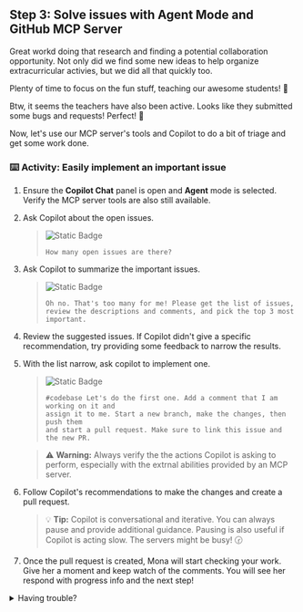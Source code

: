 ## Step 3: Solve issues with Agent Mode and GitHub MCP Server

Great workd doing that research and finding a potential collaboration opportunity.
Not only did we find some new ideas to help organize extracurricular activies, but we did all that quickly too.

Plenty of time to focus on the fun stuff, teaching our awesome students! 🌱

Btw, it seems the teachers have also been active.
Looks like they submitted some bugs and requests! Perfect! 🚀

Now, let's use our MCP server's tools and Copilot to do a bit of triage and get some work done.

### :keyboard: Activity: Easily implement an important issue

1. Ensure the **Copilot Chat** panel is open and **Agent** mode is selected. Verify the MCP server tools are also still available.

2. Ask Copilot about the open issues.

   > ![Static Badge](https://img.shields.io/badge/-Prompt-text?style=social&logo=github%20copilot)
   >
   > ```prompt
   > How many open issues are there?
   > ```

3. Ask Copilot to summarize the important issues.

   > ![Static Badge](https://img.shields.io/badge/-Prompt-text?style=social&logo=github%20copilot)
   >
   > ```prompt
   > Oh no. That's too many for me! Please get the list of issues,
   > review the descriptions and comments, and pick the top 3 most important.
   > ```

2. Review the suggested issues. If Copilot didn't give a specific recommendation, try providing some feedback to narrow the results.
3. With the list narrow, ask copilot to implement one.

   > ![Static Badge](https://img.shields.io/badge/-Prompt-text?style=social&logo=github%20copilot)
   >
   > ```prompt
   > #codebase Let's do the first one. Add a comment that I am working on it and
   > assign it to me. Start a new branch, make the changes, then push them
   > and start a pull request. Make sure to link this issue and the new PR.
   > ```

   > ⚠️ **Warning:** Always verify the the actions Copilot is asking to perform, especially with the extrnal abilities provided by an MCP server.

4. Follow Copilot's recommendations to make the changes and create a pull request.

   > 💡 **Tip:** Copilot is conversational and iterative. You can always pause and provide additional guidance. Pausing is also useful if Copilot is acting slow. The servers might be busy! 🕝

5. Once the pull request is created, Mona will start checking your work. Give her a moment and keep watch of the comments. You will see her respond with progress info and the next step!

<details>
<summary>Having trouble?</summary><br/>

- If tools are not being requested, verify your MCP configuration is correct.
- If Copilot cannot retrieve results, verify you are using this Codespace's token or a Personal Access Token (PAT) with appropriate permissions. By default, the codespace token we are using only has access to this repository.

</details>

